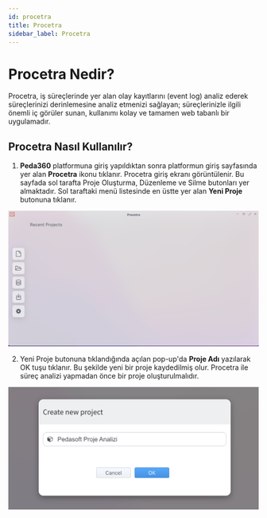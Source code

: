 ```yaml
---
id: procetra
title: Procetra
sidebar_label: Procetra
---
```


# Procetra Nedir?

Procetra, iş süreçlerinde yer alan olay kayıtlarını (event log) analiz ederek süreçlerinizi derinlemesine analiz etmenizi sağlayan; süreçlerinizle ilgili önemli iç görüler sunan, kullanımı kolay ve tamamen web tabanlı bir uygulamadır.

## Procetra Nasıl Kullanılır?

1. **Peda360** platformuna giriş yapıldıktan sonra platformun giriş sayfasında yer alan **Procetra** ikonu tıklanır. Procetra giriş ekranı görüntülenir. Bu sayfada sol tarafta Proje Oluşturma, Düzenleme ve Silme butonları yer almaktadır. Sol taraftaki menü listesinde en üstte yer alan **Yeni Proje** butonuna tıklanır.

![Procetra Giriş](../images/p01.png)

2. Yeni Proje butonuna tıklandığında açılan pop-up'da **Proje Adı** yazılarak OK tuşu tıklanır. Bu şekilde yeni bir proje kaydedilmiş olur. Procetra ile süreç analizi yapmadan önce bir proje oluşturulmalıdır. 

![Proje Kayıt](../images/p02.png)
